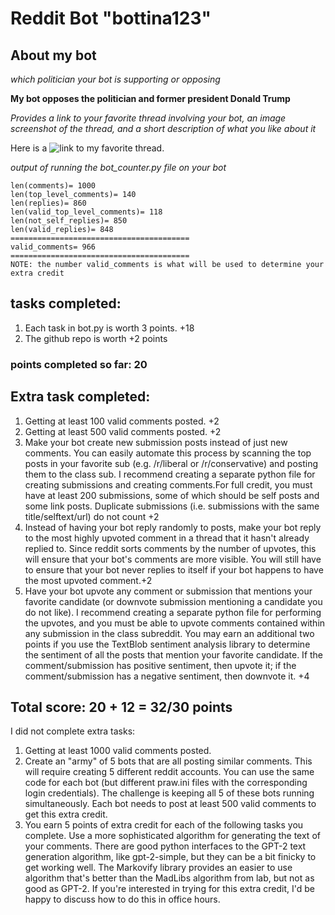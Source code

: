 # Reddit Bot "bottina123"

## About my bot

_which politician your bot is supporting or opposing_

**My bot opposes the politician and former president Donald Trump**

_Provides a link to your favorite thread involving your bot, an image screenshot of the thread, and a short description of what you like about it_

Here is a ![link](<img width="1052" alt="fav_thread" src="https://user-images.githubusercontent.com/89888289/143810302-b0c7fa15-d89b-4e2f-adc3-07997b44f4ec.png">) to my favorite thread.

_output of running the bot_counter.py file on your bot_

```
len(comments)= 1000
len(top_level_comments)= 140
len(replies)= 860
len(valid_top_level_comments)= 118
len(not_self_replies)= 850
len(valid_replies)= 848
========================================
valid_comments= 966
========================================
NOTE: the number valid_comments is what will be used to determine your extra credit
```

## tasks completed:

<ol>
    <li>Each task in bot.py is worth 3 points. +18 </li>
    <li> The github repo is worth +2 points </li>
</ol>

### points completed so far: 20

## Extra task completed:

<ol>
    <li>Getting at least 100 valid comments posted. +2</li>
    <li>Getting at least 500 valid comments posted. +2</li>
    <li>Make your bot create new submission posts instead of just new comments. You can easily automate this process by scanning the top posts in your favorite sub (e.g. /r/liberal or /r/conservative) and posting them to the class sub. I recommend creating a separate python file for creating submissions and creating comments.For full credit, you must have at least 200 submissions, some of which should be self posts and some link posts. Duplicate submissions (i.e. submissions with the same title/selftext/url) do not count +2 </li>
    <li>Instead of having your bot reply randomly to posts, make your bot reply to the most highly upvoted comment in a thread that it hasn't already replied to. Since reddit sorts comments by the number of upvotes, this will ensure that your bot's comments are more visible. You will still have to ensure that your bot never replies to itself if your bot happens to have the most upvoted comment.+2 </li>
    <li>Have your bot upvote any comment or submission that mentions your favorite candidate (or downvote submission mentioning a candidate you do not like). I recommend creating a separate python file for performing the upvotes, and you must be able to upvote comments contained within any submission in the class subreddit. You may earn an additional two points if you use the TextBlob sentiment analysis library to determine the sentiment of all the posts that mention your favorite candidate. If the comment/submission has positive sentiment, then upvote it; if the comment/submission has a negative sentiment, then downvote it. +4</li>
</ol>

## Total score: 20 + 12 = 32/30 points

<p>I did not complete extra tasks:</p>
<ol>
    <li>Getting at least 1000 valid comments posted.</li>
    <li>Create an "army" of 5 bots that are all posting similar comments. This will require creating 5 different reddit accounts. You can use the same code for each bot (but different praw.ini files with the corresponding login credentials). The challenge is keeping all 5 of these bots running simultaneously. Each bot needs to post at least 500 valid comments to get this extra credit.</li>
    <li>You earn 5 points of extra credit for each of the following tasks you complete. Use a more sophisticated algorithm for generating the text of your comments. There are good python interfaces to the GPT-2 text generation algorithm, like gpt-2-simple, but they can be a bit finicky to get working well. The Markovify library provides an easier to use algorithm that's better than the MadLibs algorithm from lab, but not as good as GPT-2. If you're interested in trying for this extra credit, I'd be happy to discuss how to do this in office hours. </li)>
</ol>

